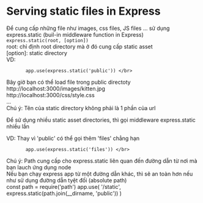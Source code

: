 # Serving static files in Express
Để cung cấp những file như images, css files, JS files ... sử dụng express.static (buil-in middleware function in Express) </br>
`express.static(root, [option])` </br>
root: chỉ định root directory mà ở đó cung cấp static asset </br>
[option]: static directory </br>
VD: </br>

           app.use(express.static('public')) </br>
Bây giờ bạn có thể load file trong public directoty </br>
           http://localhost:3000/images/kitten.jpg </br>
           http://localhost:3000/css/style.css </br>
           ... </br>
Chú ý: Tên của static directory không phải là 1 phần của url </br>

Để sử dụng nhiều static asset directories, thì gọi middleware express.static nhiều lần </br>

VD: Thay vì 'public' có thể gọi thêm 'files' chẳng hạn </br>

           app.use(express.static('files')) </br>

Chú ý: Path cung cấp cho express.static liên quan đến đường dẫn từ nơi mà bạn lauch ứng dụng node </br>
Nếu bạn chạy express app từ một đường dẫn khác, thì sẽ an toàn hơn nếu như sử dụng đường dẫn tyệt đối (absolute path) </br>
           const path = require('path')
           app.use(
                      '/static',
                      express.static(path.join(__dirname, 'public'))
           )
                      
